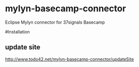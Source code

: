 mylyn-basecamp-connector
========================

Eclipse Mylyn connector for 37signals Basecamp

#Installation

## update site
http://www.todo42.net/mylyn-basecamp-connector/updateSite
